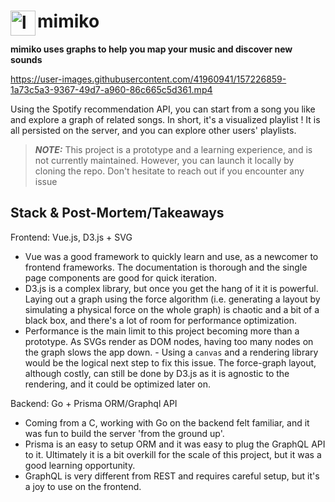 # mimiko <img src="https://user-images.githubusercontent.com/41960941/157228980-3398632e-39da-4bad-a6da-cc14adfa4f41.svg" alt="logo" width="40" align="left" />
**mimiko uses graphs to help you map your music and discover new sounds**

https://user-images.githubusercontent.com/41960941/157226859-1a73c5a3-9367-49d7-a960-86c665c5d361.mp4

Using the Spotify recommendation API, you can start from a song you like and explore a graph of related songs. In short, it's a visualized playlist ! It is all persisted on the server, and you can explore other users' playlists.

> **_NOTE:_** This project is a prototype and a learning experience, and is not currently maintained. However, you can launch it locally by cloning the repo. Don't hesitate to reach out if you encounter any issue

## Stack & Post-Mortem/Takeaways

Frontend: Vue.js, D3.js + SVG
- Vue was a good framework to quickly learn and use, as a newcomer to frontend frameworks. The documentation is thorough and the single page components are good for quick iteration.
- D3.js is a complex library, but once you get the hang of it it is powerful. Laying out a graph using the force algorithm (i.e. generating a layout by simulating a physical force on the whole graph) is chaotic and a bit of a black box, and there's a lot of room for performance optimization.
- Performance is the main limit to this project becoming more than a prototype. As SVGs render as DOM nodes, having too many nodes on the graph slows the app down.    - Using a `canvas` and a rendering library would be the logical next step to fix this issue. The force-graph layout, although costly, can still be done by D3.js as it is agnostic to the rendering, and it could be optimized later on.

Backend: Go + Prisma ORM/Graphql API
- Coming from a C, working with Go on the backend felt familiar, and it was fun to build the server 'from the ground up'.
- Prisma is an easy to setup ORM and it was easy to plug the GraphQL API to it. Ultimately it is a bit overkill for the scale of this project, but it was a good learning opportunity.
- GraphQL is very different from REST and requires careful setup, but it's a joy to use on the frontend.
